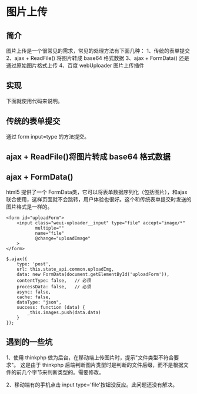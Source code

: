 # 图片上传

## 简介

图片上传是一个很常见的需求，常见的处理方法有下面几种：
1、传统的表单提交
2、ajax + ReadFile() 将图片转成 base64 格式数据
3、ajax + FormData() 还是通过原始图片格式上传
4、百度 webUploader 图片上传插件 

## 实现

下面就使用代码来说明。

## 传统的表单提交

通过 form input=type 的方法提交。

## ajax + ReadFile()将图片转成 base64 格式数据

## ajax + FormData()

html5 提供了一个 FormData类，它可以将表单数据序列化（包括图片），和ajax联合使用，这样页面就不会跳转，用户体验也很好。这个和传统表单提交时发送的图片格式是一样的。
```markup
<form id="uploadForm">
    <input class="weui-uploader__input" type="file" accept="image/*"
           multiple=""
           name="file"
           @change="uploadImage"
    >
</form>

$.ajax({
    type: 'post',
    url: this.state_api.common.uploadImg,
    data: new FormData(document.getElementById('uploadForm')),
    contentType: false,   // 必须
    processData: false,   // 必须
    async: false,
    cache: false,
    dataType: "json",
    success: function (data) {
        _this.images.push(data.data)
    }
});
```

## 遇到的一些坑

1、使用 thinkphp 做为后台，在移动端上传图片时，提示"文件类型不符合要求"。
这是由于 thinkphp 后端判断图片类型时是判断的文件后缀，而不是根据文件的前几个字节来判断类型的。需要修改。

2、移动端有的手机点击 input type='file'按钮没反应。此问题还没有解决。

